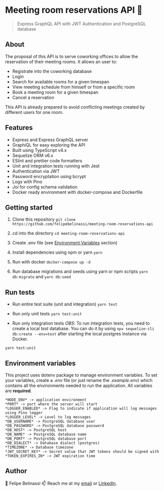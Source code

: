 # Meeting room reservations API 🏢
> Express GraphQL API with JWT Authentication and PostgreSQL database

## About  
The proposal of this API is to serve coworking offices to allow the reservation of their meeting rooms. It allows an user to:
* Registrate into the coworking database
* Login
* Search for available rooms for a given timespan
* View meeting schedule from himself or from a specific room
* Book a meeting room for a given timespan
* Cancel a reservation

This API is already prepared to avoid conflicting meetings created by different users for one room.  

## Features
* Express and Express GraphQL server
* GraphiQL for easy exploring the API
* Built using TypeScript v4.x
* Sequelize ORM v6.x
* ESlint and prettier code formatters
* Unit and integration tests running with Jest
* Authentication via JWT
* Password encryptation using bcrypt
* Logs with Pino
* Joi for config schema validation
* Docker ready environment with docker-compose and Dockerfile

## Getting started

1. Clone this repository
```git clone https://github.com/felipebelinassi/meeting-room-reservations-api```

2. cd into the directory
```cd meeting-room-reservations-api```

3. Create .env file (see [Environment Variables](#environment-variables) section)

4. Install dependencies using npm or yarn
```yarn```

5. Run with docker
```docker-compose up -d```

6. Run database migrations and seeds using yarn or npm scripts
```yarn db:migrate``` and ```yarn db:seed```

## Run tests

- Run entire test suite (unit and integration)
```yarn test```

- Run only unit tests
```yarn test:unit```

- Run only integration tests
*OBS*: To run integration tests, you need to create a local *test* database. You can do it by using ```npx sequelize-cli db:create --env=test``` after starting the local postgres instance via Docker.

```yarn test:unit```

## Environment variables
This project uses dotenv package to manage environment variables. To set your variables, create a *.env* file (or just rename the *.example.env*) which contains all the environments needed to run the application. All variables are **required**.

```
*NODE_ENV* -> application environment  
*PORT* -> port where the server will start  
*LOGGER_ENABLED* -> Flag to indicate if application will log messages using Pino logger  
*LOGGER_LEVEL* -> Level to log messages  
*DB_USERNAME* -> PostgreSQL database user  
*DB_PASSWORD* -> PostgreSQL database password  
*DB_HOST* -> PostgreSQL host  
*DB_NAME* -> PostgreSQL database name  
*DB_PORT* -> PostgreSQL database port  
*DB_DIALECT* -> Database dialect (postgres)  
*TIMEZONE* -> Database timezone  
*JWT_SECRET_KEY* -> Secret value that JWT tokens should be signed with  
*TOKEN_EXPIRES_IN* -> JWT expiration time
```

## Author
👤 Felipe Belinassi
📫 Reach me at my [email](mailto:felipebelinassi@gmail.com) or [LinkedIn](https://www.linkedin.com/in/felipe-belinassi/).